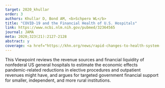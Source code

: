 ```yaml
---
target: 2020_khullar
order: 3
authors: Khullar D, Bond AM, <b>Schpero WL</b>
title: "COVID-19 and the Financial Health of U.S. Hospitals"
link: https://www.ncbi.nlm.nih.gov/pubmed/32364565
journal: JAMA
meta: 2020;323(21):2127-2128
abstract: y
coverage: <a href="https://khn.org/news/rapid-changes-to-health-system-spurred-by-covid-might-be-here-to-stay/" target="_blank">Kaiser Health News</a>, https://www.medpagetoday.com/patientcenteredmedicalhome/patientcenteredmedicalhome/86400" target="_blank">MedPage Today</a>, <a href="https://blog.petrieflom.law.harvard.edu/2020/05/13/health-care-cares-act-coronavirus/?view=ev_full" target="_blank">Petrie-Flom Center</a>, <a href="https://www.politico.com/newsletters/morning-ehealth/2020/05/06/apps-and-antibodies-tracking-covid-19-787378" target="_blank">Politico</a>
---
```

This Viewpoint reviews the revenue sources and financial liquidity of nonfederal US general hospitals to estimate the economic effects pandemic-related reductions in elective procedures and outpatient revenues might have, and argues for targeted government financial support for smaller, independent, and more rural institutions.